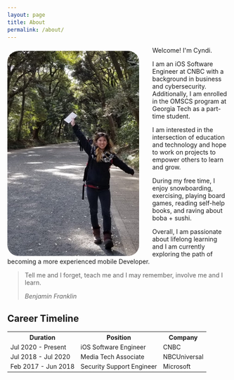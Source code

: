 ```yaml
---
layout: page
title: About
permalink: /about/
---
```


<img style="float: left; border-radius: 25px; width: 300px; height: auto; overflow: hidden; margin-right: 30px; margin-top: 10px;" src="/images/about/profile.jpg">

Welcome! I'm Cyndi.

I am an iOS Software Engineer at CNBC with a background in business and cybersecurity. Additionally, I am enrolled in the OMSCS program at Georgia Tech as a part-time student. 

I am interested in the intersection of education and technology and hope to work on projects to empower others to learn and grow. 

During my free time, I enjoy snowboarding, exercising, playing board games, reading self-help books, and raving about boba + sushi.

Overall, I am passionate about lifelong learning and I am currently exploring the path of becoming a more experienced mobile Developer. 

> Tell me and I forget, teach me and I may remember, involve me and I learn.
>
><cite>Benjamin Franklin</cite>

## Career Timeline

<div class="table-container">
  <table>
    <tr><th>Duration</th><th>Position</th><th>Company</th></tr>
    <tr><td>Jul 2020 - Present</td><td>iOS Software Engineer</td><td>CNBC</td></tr>
    <tr><td>Jul 2018 - Jul 2020</td><td>Media Tech Associate</td><td>NBCUniversal</td></tr>
    <tr><td>Feb 2017 - Jun 2018</td><td>Security Support Engineer</td><td>Microsoft</td></tr>
  </table>
</div>